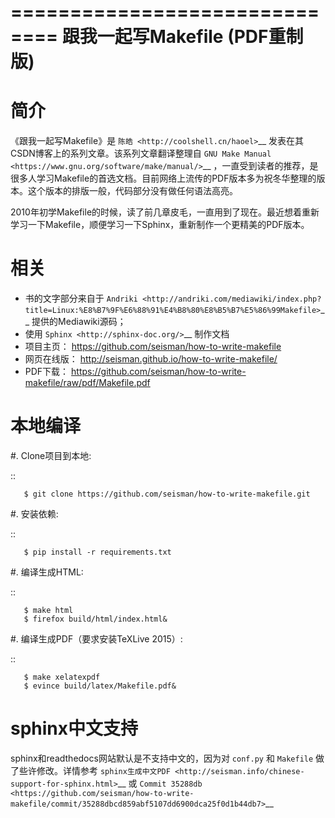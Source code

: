 ==============================
跟我一起写Makefile (PDF重制版)
==============================



简介
====

《跟我一起写Makefile》是 `陈皓 <http://coolshell.cn/haoel>`__
发表在其CSDN博客上的系列文章。该系列文章翻译整理自 `GNU Make
Manual <https://www.gnu.org/software/make/manual/>`__
，一直受到读者的推荐，是很多人学习Makefile的首选文档。目前网络上流传的PDF版本多为祝冬华整理的版本。这个版本的排版一般，代码部分没有做任何语法高亮。

2010年初学Makefile的时候，读了前几章皮毛，一直用到了现在。最近想着重新学习一下Makefile，顺便学习一下Sphinx，重新制作一个更精美的PDF版本。

相关
====

-  书的文字部分来自于
   `Andriki <http://andriki.com/mediawiki/index.php?title=Linux:%E8%B7%9F%E6%88%91%E4%B8%80%E8%B5%B7%E5%86%99Makefile>`__
   提供的Mediawiki源码；
-  使用 `Sphinx <http://sphinx-doc.org/>`__ 制作文档
-  项目主页： https://github.com/seisman/how-to-write-makefile
-  网页在线版： http://seisman.github.io/how-to-write-makefile/
-  PDF下载：
   https://github.com/seisman/how-to-write-makefile/raw/pdf/Makefile.pdf

本地编译
========

#. Clone项目到本地:

   ::

       $ git clone https://github.com/seisman/how-to-write-makefile.git

#. 安装依赖:

   ::

       $ pip install -r requirements.txt

#. 编译生成HTML:

   ::

       $ make html
       $ firefox build/html/index.html&

#. 编译生成PDF（要求安装TeXLive 2015）:

   ::

       $ make xelatexpdf
       $ evince build/latex/Makefile.pdf&

sphinx中文支持
==============

sphinx和readthedocs网站默认是不支持中文的，因为对 ``conf.py`` 和
``Makefile`` 做了些许修改。详情参考
`sphinx生成中文PDF <http://seisman.info/chinese-support-for-sphinx.html>`__
或 `Commit
35288db <https://github.com/seisman/how-to-write-makefile/commit/35288dbcd859abf5107dd6900dca25f0d1b44db7>`__
